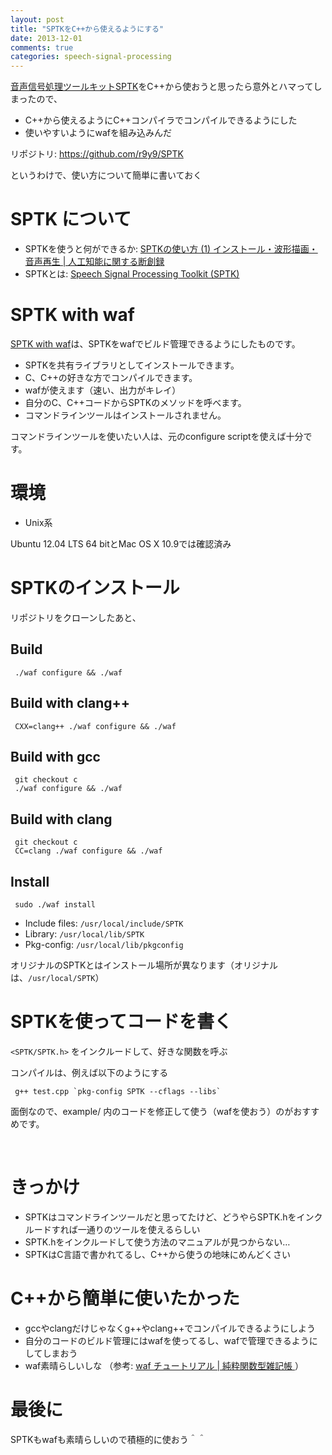 ```yaml
---
layout: post
title: "SPTKをC++から使えるようにする"
date: 2013-12-01
comments: true
categories: speech-signal-processing
---
```


[音声信号処理ツールキットSPTK](http://sp-tk.sourceforge.net/)をC++から使おうと思ったら意外とハマってしまったので、

* C++から使えるようにC++コンパイラでコンパイルできるようにした
* 使いやすいようにwafを組み込みんだ

リポジトリ: https://github.com/r9y9/SPTK

というわけで、使い方について簡単に書いておく

# SPTK について

* SPTKを使うと何ができるか: [SPTKの使い方 (1) インストール・波形描画・音声再生 | 人工知能に関する断創録](http://aidiary.hatenablog.com/entry/20120701/1341126474)
* SPTKとは: [Speech Signal Processing Toolkit (SPTK)]([http://sp-tk.sourceforge.net/])

# SPTK with waf

[SPTK with waf](https://github.com/r9y9/SPTK)は、SPTKをwafでビルド管理できるようにしたものです。

* SPTKを共有ライブラリとしてインストールできます。
* C、C++の好きな方でコンパイルできます。
* wafが使えます（速い、出力がキレイ）
* 自分のC、C++コードからSPTKのメソッドを呼べます。
* コマンドラインツールはインストールされません。

コマンドラインツールを使いたい人は、元のconfigure scriptを使えば十分です。

# 環境

* Unix系

Ubuntu 12.04 LTS 64 bitとMac OS X 10.9では確認済み

# SPTKのインストール

リポジトリをクローンしたあと、

## Build

     ./waf configure && ./waf

## Build with clang++

     CXX=clang++ ./waf configure && ./waf

## Build with gcc

     git checkout c
     ./waf configure && ./waf

## Build with clang

     git checkout c
     CC=clang ./waf configure && ./waf

## Install 

     sudo ./waf install

* Include files: `/usr/local/include/SPTK`
* Library: `/usr/local/lib/SPTK`
* Pkg-config: `/usr/local/lib/pkgconfig`

オリジナルのSPTKとはインストール場所が異なります（オリジナルは、`/usr/local/SPTK`）

# SPTKを使ってコードを書く

`<SPTK/SPTK.h>` をインクルードして、好きな関数を呼ぶ

コンパイルは、例えば以下のようにする

     g++ test.cpp `pkg-config SPTK --cflags --libs`

面倒なので、example/ 内のコードを修正して使う（wafを使おう）のがおすすめです。


<br/>

# きっかけ

* SPTKはコマンドラインツールだと思ってたけど、どうやらSPTK.hをインクルードすれば一通りのツールを使えるらしい
* SPTK.hをインクルードして使う方法のマニュアルが見つからない…
* SPTKはC言語で書かれてるし、C++から使うの地味にめんどくさい

# C++から簡単に使いたかった

* gccやclangだけじゃなくg++やclang++でコンパイルできるようにしよう
* 自分のコードのビルド管理にはwafを使ってるし、wafで管理できるようにしてしまおう
* waf素晴らしいしな （参考: [waf チュートリアル | 純粋関数型雑記帳 ](http://d.hatena.ne.jp/tanakh/20100212)）

# 最後に

SPTKもwafも素晴らしいので積極的に使おう＾＾
